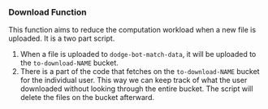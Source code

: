 ### Download Function

This function aims to reduce the computation workload when a new file is uploaded.
It is a two part script.
1. When a file is uploaded to `dodge-bot-match-data`, it will be uploaded to the `to-download-NAME` bucket.
1. There is a part of the code that fetches on the `to-download-NAME` bucket for the individual user. 
   This way we can keep track of what the user downloaded without looking through the entire bucket. The script will delete the files on the bucket afterward.